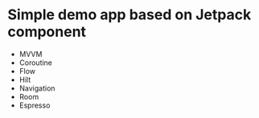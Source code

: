 # Simple demo app based on Jetpack component

- MVVM
- Coroutine
- Flow
- Hilt
- Navigation
- Room
- Espresso
